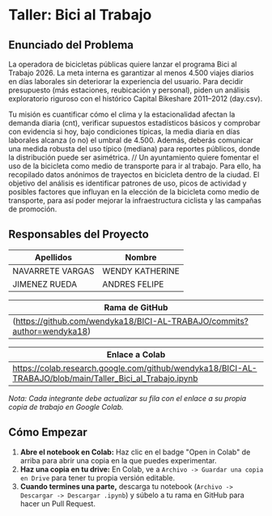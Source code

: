 # Taller: Bici al Trabajo

## Enunciado del Problema
La operadora de bicicletas públicas quiere lanzar el programa Bici al Trabajo 2026. La meta interna es garantizar al menos 4.500 viajes diarios en días laborales sin deteriorar la experiencia del usuario. Para decidir presupuesto (más estaciones, reubicación y personal), piden un análisis exploratorio riguroso con el histórico Capital Bikeshare 2011–2012 (day.csv).

Tu misión es cuantificar cómo el clima y la estacionalidad afectan la demanda diaria (cnt), verificar supuestos estadísticos básicos y comprobar con evidencia si hoy, bajo condiciones típicas, la media diaria en días laborales alcanza (o no) el umbral de 4.500. Además, deberás comunicar una medida robusta del uso típico (mediana) para reportes públicos, donde la distribución puede ser asimétrica. 
//
Un ayuntamiento quiere fomentar el uso de la bicicleta como medio de transporte para ir al trabajo. Para ello, ha recopilado datos anónimos de trayectos en bicicleta dentro de la ciudad. El objetivo del análisis es identificar patrones de uso, picos de actividad y posibles factores que influyan en la elección de la bicicleta como medio de transporte, para así poder mejorar la infraestructura ciclista y las campañas de promoción.

## Responsables del Proyecto

| Apellidos          | Nombre          
|--------------------|------------------|
| NAVARRETE VARGAS   | WENDY KATHERINE  | (ENCARGADA DE PREGUNTAS 3, 4 Y 5)
| JIMENEZ RUEDA      | ANDRES FELIPE    | (ENCARGADO DE PREGUNTAS 1, 2 Y 3)

 | Rama de GitHub                                                          |
 |-------------------------------------------------------------------------|
 | (https://github.com/wendyka18/BICI-AL-TRABAJO/commits?author=wendyka18) |  
 

 | Enlace a Colab |
 |----------------------------------------------------------------------------------------------------------|
 |https://colab.research.google.com/github/wendyka18/BICI-AL-TRABAJO/blob/main/Taller_Bici_al_Trabajo.ipynb |


*Nota: Cada integrante debe actualizar su fila con el enlace a su propia copia de trabajo en Google Colab.*

## Cómo Empezar

1.  **Abre el notebook en Colab:** Haz clic en el badge "Open in Colab" de arriba para abrir una copia en la que puedes experimentar.
2.  **Haz una copia en tu drive:** En Colab, ve a `Archivo -> Guardar una copia en Drive` para tener tu propia versión editable.
3.  **Cuando termines una parte,** descarga tu notebook (`Archivo -> Descargar -> Descargar .ipynb`) y súbelo a tu rama en GitHub para hacer un Pull Request.

